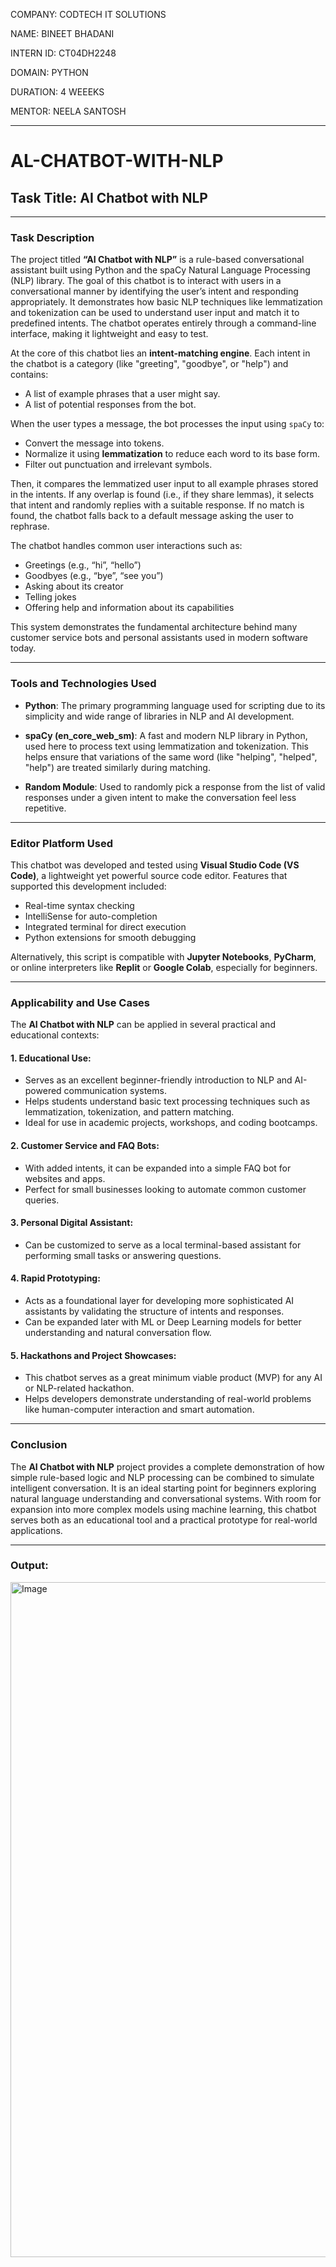 COMPANY: CODTECH IT SOLUTIONS

NAME: BINEET BHADANI

INTERN ID: CT04DH2248

DOMAIN: PYTHON

DURATION: 4 WEEEKS

MENTOR: NEELA SANTOSH

---

# AL-CHATBOT-WITH-NLP

## **Task Title: AI Chatbot with NLP**

---

### **Task Description**

The project titled **“AI Chatbot with NLP”** is a rule-based conversational assistant built using Python and the spaCy Natural Language Processing (NLP) library. The goal of this chatbot is to interact with users in a conversational manner by identifying the user’s intent and responding appropriately. It demonstrates how basic NLP techniques like lemmatization and tokenization can be used to understand user input and match it to predefined intents. The chatbot operates entirely through a command-line interface, making it lightweight and easy to test.

At the core of this chatbot lies an **intent-matching engine**. Each intent in the chatbot is a category (like "greeting", "goodbye", or "help") and contains:

* A list of example phrases that a user might say.
* A list of potential responses from the bot.

When the user types a message, the bot processes the input using `spaCy` to:

* Convert the message into tokens.
* Normalize it using **lemmatization** to reduce each word to its base form.
* Filter out punctuation and irrelevant symbols.

Then, it compares the lemmatized user input to all example phrases stored in the intents. If any overlap is found (i.e., if they share lemmas), it selects that intent and randomly replies with a suitable response. If no match is found, the chatbot falls back to a default message asking the user to rephrase.

The chatbot handles common user interactions such as:

* Greetings (e.g., “hi”, “hello”)
* Goodbyes (e.g., “bye”, “see you”)
* Asking about its creator
* Telling jokes
* Offering help and information about its capabilities

This system demonstrates the fundamental architecture behind many customer service bots and personal assistants used in modern software today.

---

### **Tools and Technologies Used**

* **Python**:
  The primary programming language used for scripting due to its simplicity and wide range of libraries in NLP and AI development.

* **spaCy (en\_core\_web\_sm)**:
  A fast and modern NLP library in Python, used here to process text using lemmatization and tokenization. This helps ensure that variations of the same word (like "helping", "helped", "help") are treated similarly during matching.

* **Random Module**:
  Used to randomly pick a response from the list of valid responses under a given intent to make the conversation feel less repetitive.

---

### **Editor Platform Used**

This chatbot was developed and tested using **Visual Studio Code (VS Code)**, a lightweight yet powerful source code editor. Features that supported this development included:

* Real-time syntax checking
* IntelliSense for auto-completion
* Integrated terminal for direct execution
* Python extensions for smooth debugging

Alternatively, this script is compatible with **Jupyter Notebooks**, **PyCharm**, or online interpreters like **Replit** or **Google Colab**, especially for beginners.

---

### **Applicability and Use Cases**

The **AI Chatbot with NLP** can be applied in several practical and educational contexts:

#### **1. Educational Use**:

* Serves as an excellent beginner-friendly introduction to NLP and AI-powered communication systems.
* Helps students understand basic text processing techniques such as lemmatization, tokenization, and pattern matching.
* Ideal for use in academic projects, workshops, and coding bootcamps.

#### **2. Customer Service and FAQ Bots**:

* With added intents, it can be expanded into a simple FAQ bot for websites and apps.
* Perfect for small businesses looking to automate common customer queries.

#### **3. Personal Digital Assistant**:

* Can be customized to serve as a local terminal-based assistant for performing small tasks or answering questions.

#### **4. Rapid Prototyping**:

* Acts as a foundational layer for developing more sophisticated AI assistants by validating the structure of intents and responses.
* Can be expanded later with ML or Deep Learning models for better understanding and natural conversation flow.

#### **5. Hackathons and Project Showcases**:

* This chatbot serves as a great minimum viable product (MVP) for any AI or NLP-related hackathon.
* Helps developers demonstrate understanding of real-world problems like human-computer interaction and smart automation.

---

### **Conclusion**

The **AI Chatbot with NLP** project provides a complete demonstration of how simple rule-based logic and NLP processing can be combined to simulate intelligent conversation. It is an ideal starting point for beginners exploring natural language understanding and conversational systems. With room for expansion into more complex models using machine learning, this chatbot serves both as an educational tool and a practical prototype for real-world applications.

---

### **Output**:
<img width="1920" height="1080" alt="Image" src="https://github.com/user-attachments/assets/29219684-a975-4432-a26b-7b395e47556f" />

